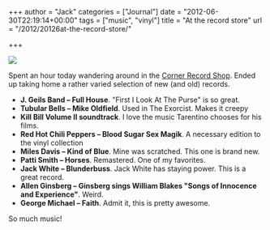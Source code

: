 +++
author = "Jack"
categories = ["Journal"]
date = "2012-06-30T22:19:14+00:00"
tags = ["music", "vinyl"]
title = "At the record store"
url = "/2012/20126at-the-record-store/"

+++

![][1] 

Spent an hour today wandering around in the [Corner Record Shop][2]. Ended up taking home a rather varied selection of new (and old) records.

  * **J. Geils Band &#8211; Full House**. "First I Look At The Purse" is so great.
  * **Tubular Bells &#8211; Mike Oldfield**. Used in The Exorcist. Makes it creepy
  * **Kill Bill Volume II soundtrack**. I love the music Tarentino chooses for his films.
  * **Red Hot Chili Peppers &#8211; Blood Sugar Sex Magik**. A necessary edition to the vinyl collection
  * **Miles Davis &#8211; Kind of Blue**. Mine was scratched. This one is brand new.
  * **Patti Smith &#8211; Horses**. Remastered. One of my favorites.
  * **Jack White &#8211; Blunderbuss**. Jack White has staying power. This is a great record.
  * **Allen Ginsberg &#8211; Ginsberg sings William Blakes "Songs of Innocence and Experience"**. Weird.
  * **George Michael &#8211; Faith**. Admit it, this is pretty awesome.

So much music!

 [1]: /img/2012/06/Awqx9gCCQAEemTh.jpg-large.jpeg-large.jpeg?format=original
 [2]: http://www.cornerrecordshop.com/
